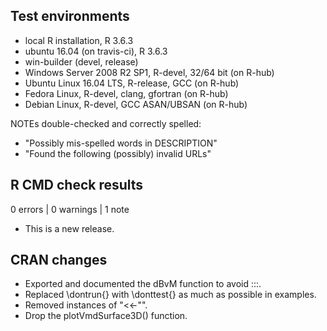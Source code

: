 ## Test environments

* local R installation, R 3.6.3
* ubuntu 16.04 (on travis-ci), R 3.6.3
* win-builder (devel, release)
* Windows Server 2008 R2 SP1, R-devel, 32/64 bit (on R-hub)
* Ubuntu Linux 16.04 LTS, R-release, GCC (on R-hub)
* Fedora Linux, R-devel, clang, gfortran (on R-hub)
* Debian Linux, R-devel, GCC ASAN/UBSAN (on R-hub)

NOTEs double-checked and correctly spelled:

- "Possibly mis-spelled words in DESCRIPTION"
- "Found the following (possibly) invalid URLs"

## R CMD check results

0 errors | 0 warnings | 1 note

* This is a new release.

## CRAN changes

* Exported and documented the dBvM function to avoid :::.
* Replaced \dontrun{} with \donttest{} as much as possible in examples.
* Removed instances of "<<-"".
* Drop the plotVmdSurface3D() function.

